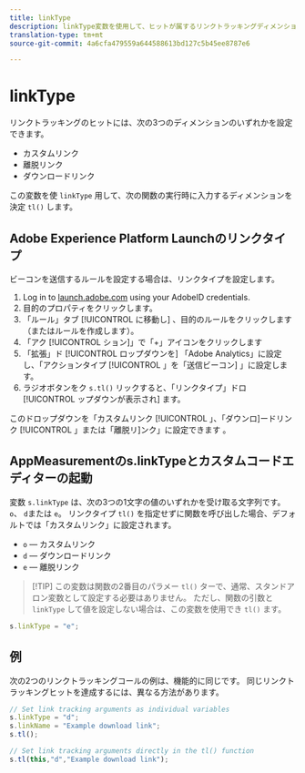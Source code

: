 ```yaml
---
title: linkType
description: linkType変数を使用して、ヒットが属するリンクトラッキングディメンションを特定します。
translation-type: tm+mt
source-git-commit: 4a6cfa479559a644588613bd127c5b45ee8787e6

---
```



# linkType

リンクトラッキングのヒットには、次の3つのディメンションのいずれかを設定できます。

* カスタムリンク
* 離脱リンク
* ダウンロードリンク

この変数を使 `linkType` 用して、次の関数の実行時に入力するディメンションを決定 `tl()` します。

## Adobe Experience Platform Launchのリンクタイプ

ビーコンを送信するルールを設定する場合は、リンクタイプを設定します。

1. Log in to [launch.adobe.com](https://launch.adobe.com) using your AdobeID credentials.
2. 目的のプロパティをクリックします。
3. 「ルール」タブ [!UICONTROL に移動し] 、目的のルールをクリックします（またはルールを作成します）。
4. 「アク [!UICONTROL ション]」で「+」アイコンをクリックします
5. 「拡張」ド [!UICONTROL ロップダウンを] 「Adobe Analytics」に設定し、「アクションタイプ [!UICONTROL 」を「送信ビーコン] 」に設定します。
6. ラジオボタンをク `s.tl()` リックすると、「リンクタイプ」ドロ [!UICONTROL ップダウンが表示され] ます。

このドロップダウンを「カスタムリンク [!UICONTROL 」、「ダウンロ]ードリンク [!UICONTROL 」または「離脱リ]ンク」に設定できます 。

## AppMeasurementのs.linkTypeとカスタムコードエディターの起動

変数 `s.linkType` は、次の3つの1文字の値のいずれかを受け取る文字列です。 `o`、 `d`または `e`。 リンクタイプ `tl()` を指定せずに関数を呼び出した場合、デフォルトでは「カスタムリンク」に設定されます。

* `o`  — カスタムリンク
* `d`  — ダウンロードリンク
* `e`  — 離脱リンク

> [!TIP] この変数は関数の2番目のパラメー `tl()` ターで、通常、スタンドアロン変数として設定する必要はありません。 ただし、関数の引数と `linkType` して値を設定しない場合は、この変数を使用でき `tl()` ます。

```js
s.linkType = "e";
```

## 例

次の2つのリンクトラッキングコールの例は、機能的に同じです。 同じリンクトラッキングヒットを達成するには、異なる方法があります。

```js
// Set link tracking arguments as individual variables
s.linkType = "d";
s.linkName = "Example download link";
s.tl();

// Set link tracking arguments directly in the tl() function
s.tl(this,"d","Example download link");
```
